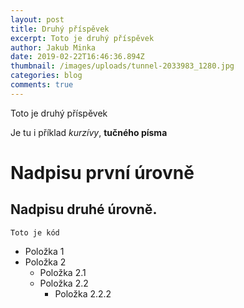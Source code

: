 ```yaml
---
layout: post
title: Druhý příspěvek
excerpt: Toto je druhý příspěvek
author: Jakub Minka
date: 2019-02-22T16:46:36.894Z
thumbnail: /images/uploads/tunnel-2033983_1280.jpg
categories: blog
comments: true
---
```


Toto je druhý příspěvek

Je tu i příklad _kurzívy_, **tučného písma**

# Nadpisu první úrovně

## Nadpisu druhé úrovně.

```
Toto je kód
```

- Položka 1
- Položka 2
  - Položka 2.1
  - Položka 2.2
    - Položka 2.2.2
